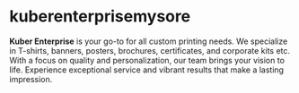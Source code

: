 # kuberenterprisemysore
**Kuber Enterprise** is your go-to for all custom printing needs. We specialize in T-shirts, banners, posters, brochures, certificates, and corporate kits etc. With a focus on quality and personalization, our team brings your vision to life. Experience exceptional service and vibrant results that make a lasting impression. 
